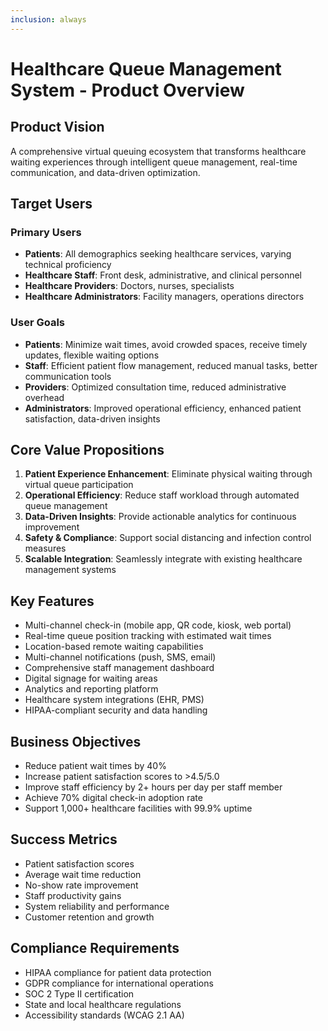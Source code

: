 ```yaml
---
inclusion: always
---
```


# Healthcare Queue Management System - Product Overview

## Product Vision
A comprehensive virtual queuing ecosystem that transforms healthcare waiting experiences through intelligent queue management, real-time communication, and data-driven optimization.

## Target Users

### Primary Users
- **Patients**: All demographics seeking healthcare services, varying technical proficiency
- **Healthcare Staff**: Front desk, administrative, and clinical personnel
- **Healthcare Providers**: Doctors, nurses, specialists
- **Healthcare Administrators**: Facility managers, operations directors

### User Goals
- **Patients**: Minimize wait times, avoid crowded spaces, receive timely updates, flexible waiting options
- **Staff**: Efficient patient flow management, reduced manual tasks, better communication tools
- **Providers**: Optimized consultation time, reduced administrative overhead
- **Administrators**: Improved operational efficiency, enhanced patient satisfaction, data-driven insights

## Core Value Propositions
1. **Patient Experience Enhancement**: Eliminate physical waiting through virtual queue participation
2. **Operational Efficiency**: Reduce staff workload through automated queue management
3. **Data-Driven Insights**: Provide actionable analytics for continuous improvement
4. **Safety & Compliance**: Support social distancing and infection control measures
5. **Scalable Integration**: Seamlessly integrate with existing healthcare management systems

## Key Features
- Multi-channel check-in (mobile app, QR code, kiosk, web portal)
- Real-time queue position tracking with estimated wait times
- Location-based remote waiting capabilities
- Multi-channel notifications (push, SMS, email)
- Comprehensive staff management dashboard
- Digital signage for waiting areas
- Analytics and reporting platform
- Healthcare system integrations (EHR, PMS)
- HIPAA-compliant security and data handling

## Business Objectives
- Reduce patient wait times by 40%
- Increase patient satisfaction scores to >4.5/5.0
- Improve staff efficiency by 2+ hours per day per staff member
- Achieve 70% digital check-in adoption rate
- Support 1,000+ healthcare facilities with 99.9% uptime

## Success Metrics
- Patient satisfaction scores
- Average wait time reduction
- No-show rate improvement
- Staff productivity gains
- System reliability and performance
- Customer retention and growth

## Compliance Requirements
- HIPAA compliance for patient data protection
- GDPR compliance for international operations
- SOC 2 Type II certification
- State and local healthcare regulations
- Accessibility standards (WCAG 2.1 AA)